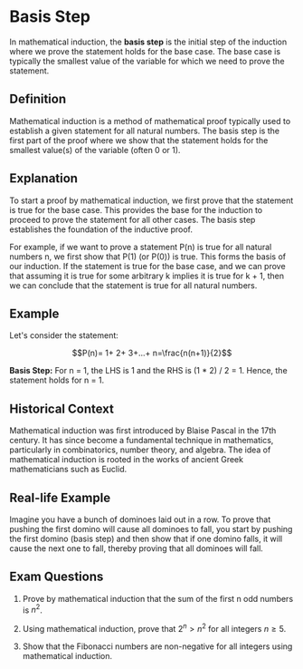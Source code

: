 # Basis Step

In mathematical induction, the **basis step** is the initial step of the induction where we prove the statement holds for the base case. The base case is typically the smallest value of the variable for which we need to prove the statement.

## Definition

Mathematical induction is a method of mathematical proof typically used to establish a given statement for all natural numbers. The basis step is the first part of the proof where we show that the statement holds for the smallest value(s) of the variable (often 0 or 1).

## Explanation

To start a proof by mathematical induction, we first prove that the statement is true for the base case. This provides the base for the induction to proceed to prove the statement for all other cases. The basis step establishes the foundation of the inductive proof.

For example, if we want to prove a statement P(n) is true for all natural numbers n, we first show that P(1) (or P(0)) is true. This forms the basis of our induction. If the statement is true for the base case, and we can prove that assuming it is true for some arbitrary k implies it is true for k + 1, then we can conclude that the statement is true for all natural numbers.

## Example

Let's consider the statement:

$$P(n)= 1+ 2+ 3+...+ n=\frac{n(n+1)}{2}$$

**Basis Step:** For n = 1, the LHS is 1 and the RHS is (1 * 2) / 2 = 1. Hence, the statement holds for n = 1.

## Historical Context

Mathematical induction was first introduced by Blaise Pascal in the 17th century. It has since become a fundamental technique in mathematics, particularly in combinatorics, number theory, and algebra. The idea of mathematical induction is rooted in the works of ancient Greek mathematicians such as Euclid.

## Real-life Example

Imagine you have a bunch of dominoes laid out in a row. To prove that pushing the first domino will cause all dominoes to fall, you start by pushing the first domino (basis step) and then show that if one domino falls, it will cause the next one to fall, thereby proving that all dominoes will fall.

## Exam Questions

1. Prove by mathematical induction that the sum of the first n odd numbers is $n^2$.
   
2. Using mathematical induction, prove that $2^n> n^2$ for all integers $n\geq 5$.
   
3. Show that the Fibonacci numbers are non-negative for all integers using mathematical induction.